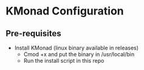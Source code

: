 # KMonad Configuration

## Pre-requisites

- Install KMonad (linux binary available in releases)
  - Cmod +x and put the binary in /usr/local/bin
  - Run the install script in this repo
